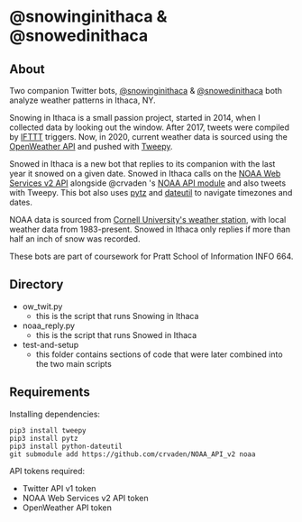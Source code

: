 # @snowinginithaca & @snowedinithaca

## About

Two companion Twitter bots, [@snowinginithaca](https://twitter.com/snowinginithaca) & [@snowedinithaca](https://twitter.com/snowedinithaca) both analyze weather patterns in Ithaca, NY. 

Snowing in Ithaca is a small passion project, started in 2014, when I collected data by looking out the window. After 2017, tweets were compiled by [IFTTT](https://ifttt.com/) triggers. Now, in 2020, current weather data is sourced using the [OpenWeather API](https://openweathermap.org/api) and pushed with [Tweepy](https://www.tweepy.org/).

Snowed in Ithaca is a new bot that replies to its companion with the last year it snowed on a given date. Snowed in Ithaca calls on the [NOAA Web Services v2 API](https://www.ncdc.noaa.gov/cdo-web/webservices/v2#gettingStarted) alongside @crvaden 's [NOAA API module](https://github.com/crvaden/NOAA_API_v2) and also tweets with Tweepy. This bot also uses [pytz](https://pypi.org/project/pytz/) and [dateutil](https://dateutil.readthedocs.io/en/stable/) to navigate timezones and dates.

NOAA data is sourced from [Cornell University's weather station](https://www.ncdc.noaa.gov/cdo-web/datasets/GHCND/stations/GHCND:USC00304174/detail), with local weather data from 1983-present. Snowed in Ithaca only replies if more than half an inch of snow was recorded.

These bots are part of coursework for Pratt School of Information INFO 664.

## Directory

* ow_twit.py
	* this is the script that runs Snowing in Ithaca
* noaa_reply.py
	* this is the script that runs Snowed in Ithaca
* test-and-setup
	* this folder contains sections of code that were later combined into the two main scripts

## Requirements

Installing dependencies:

```
pip3 install tweepy
pip3 install pytz
pip3 install python-dateutil
git submodule add https://github.com/crvaden/NOAA_API_v2 noaa
```

API tokens required:
* Twitter API v1 token
* NOAA Web Services v2 API token
* OpenWeather API token